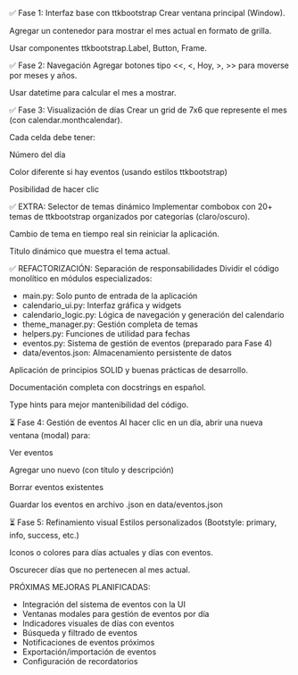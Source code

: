 ✅ Fase 1: Interfaz base con ttkbootstrap
Crear ventana principal (Window).

Agregar un contenedor para mostrar el mes actual en formato de grilla.

Usar componentes ttkbootstrap.Label, Button, Frame.

✅ Fase 2: Navegación
Agregar botones tipo <<, <, Hoy, >, >> para moverse por meses y años.

Usar datetime para calcular el mes a mostrar.

✅ Fase 3: Visualización de días
Crear un grid de 7x6 que represente el mes (con calendar.monthcalendar).

Cada celda debe tener:

Número del día

Color diferente si hay eventos (usando estilos ttkbootstrap)

Posibilidad de hacer clic

✅ EXTRA: Selector de temas dinámico
Implementar combobox con 20+ temas de ttkbootstrap organizados por categorías (claro/oscuro).

Cambio de tema en tiempo real sin reiniciar la aplicación.

Título dinámico que muestra el tema actual.

✅ REFACTORIZACIÓN: Separación de responsabilidades
Dividir el código monolítico en módulos especializados:

- main.py: Solo punto de entrada de la aplicación
- calendario_ui.py: Interfaz gráfica y widgets
- calendario_logic.py: Lógica de navegación y generación del calendario
- theme_manager.py: Gestión completa de temas
- helpers.py: Funciones de utilidad para fechas
- eventos.py: Sistema de gestión de eventos (preparado para Fase 4)
- data/eventos.json: Almacenamiento persistente de datos

Aplicación de principios SOLID y buenas prácticas de desarrollo.

Documentación completa con docstrings en español.

Type hints para mejor mantenibilidad del código.

⏳ Fase 4: Gestión de eventos
Al hacer clic en un día, abrir una nueva ventana (modal) para:

Ver eventos

Agregar uno nuevo (con título y descripción)

Borrar eventos existentes

Guardar los eventos en archivo .json en data/eventos.json

⏳ Fase 5: Refinamiento visual
Estilos personalizados (Bootstyle: primary, info, success, etc.)

Iconos o colores para días actuales y días con eventos.

Oscurecer días que no pertenecen al mes actual.

PRÓXIMAS MEJORAS PLANIFICADAS:

- Integración del sistema de eventos con la UI
- Ventanas modales para gestión de eventos por día
- Indicadores visuales de días con eventos
- Búsqueda y filtrado de eventos
- Notificaciones de eventos próximos
- Exportación/importación de eventos
- Configuración de recordatorios
